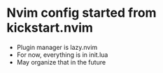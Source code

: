 # Nvim config started from kickstart.nvim

- Plugin manager is lazy.nvim
- For now, everything is in init.lua
- May organize that in the future


